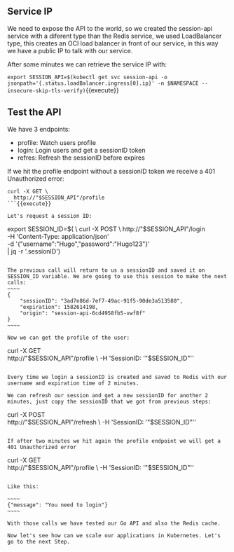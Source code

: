 ## Service IP

We need to expose the API to the world, so we created the session-api service with a diferent type than the Redis service, we used LoadBalancer type, 
this creates an OCI load balancer in front of our service, in this way we have a public IP to talk with our service.

After some minutes we can retrieve the service IP with:

`export SESSION_API=$(kubectl get svc session-api -o jsonpath='{.status.loadBalancer.ingress[0].ip}' -n $NAMESPACE --insecure-skip-tls-verify)`{{execute}}

## Test the API

We have 3 endpoints:
- profile: Watch users profile
- login: Login users and get a sessionID token
- refres: Refresh the sessionID before expires

If we hit the profile endpoint without a sessionID token we receive a 401 Unauthorized error:

```
curl -X GET \
  http://"$SESSION_API"/profile
```{{execute}}

Let's request a session ID:
```
export SESSION_ID=$( \
  curl -X POST \
  http://"$SESSION_API"/login \
  -H 'Content-Type: application/json' \
  -d '{"username":"Hugo","password":"Hugo123"}' \
  | jq -r '.sessionID')
```{{execute}}

The previous call will return to us a sessionID and saved it on SESSION_ID variable. We are going to use this session to make the next calls:
~~~~
{
    "sessionID": "3ad7e86d-7ef7-49ac-91f5-90de3a513580",
    "expiration": 1582614198,
    "origin": "session-api-6cd4958fb5-vwf8f"
}
~~~~

Now we can get the profile of the user:
```
curl -X GET \
  http://"$SESSION_API"/profile \
  -H 'SessionID: '"$SESSION_ID"''
```{{execute}}

Every time we login a sessionID is created and saved to Redis with our username and expiration time of 2 minutes.

We can refresh our session and get a new sessionID for another 2 minutes, just copy the sessionID that we got from previous steps:
```
curl -X POST \
  http://"$SESSION_API"/refresh \
  -H 'SessionID: '"$SESSION_ID"''
```{{execute}}

If after two minutes we hit again the profile endpoint we will get a 401 Unauthorized error
```
curl -X GET \
  http://"$SESSION_API"/profile \
  -H 'SessionID: '"$SESSION_ID"''
```{{execute}}

Like this:

~~~~
{"message": "You need to login"}
~~~~

With those calls we have tested our Go API and also the Redis cache.

Now let's see how can we scale our applications in Kubernetes. Let's go to the next Step.